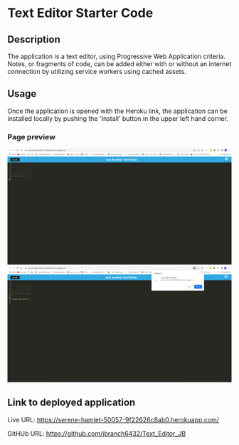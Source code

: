 # Text Editor Starter Code

## Description
The application is a text editor, using Progressive Web Application criteria. Notes, or fragments of code, can be added either with or without an internet connection by utilizing service workers using cached assets. 


## Usage

 Once the application is opened with the Heroku link, the application can be installed locally by pushing the 'Install' button in the upper left hand corner.

### Page preview

![Initial application page](/assets/Screenshot%20(671).png)
![Installing application](/assets/Screenshot%20(672).png)


## Link to deployed application

Live URL:
https://serene-hamlet-50057-9f22626c8ab0.herokuapp.com/

GitHUb URL:
https://github.com/jbranch6432/Text_Editor_JB
